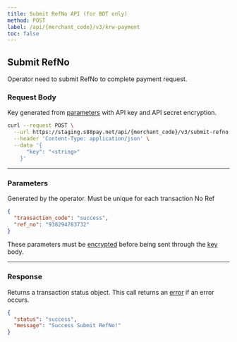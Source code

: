 ```yaml
---
title: Submit RefNo API (for BDT only)
method: POST
label: /api/{merchant_code}/v3/krw-payment
toc: false
---
```


<x-row>
<x-col class="md:max-w-lg">

## Submit RefNo
Operator need to submit RefNo to complete payment request.

### Request Body

<x-properties>
  <x-property name="key" type="string" required>
  
  Key generated from [parameters](#parameters) with API key and API secret encryption.
  </x-property>
</x-properties>

</x-col>
<x-col sticky>

```bash
curl --request POST \
  --url https://staging.s88pay.net/api/{merchant_code}/v3/submit-refno \
  --header 'Content-Type: application/json' \
  --data '{
      "key": "<string>"
    }'
```

</x-col>
</x-row>

--- 

<x-row>
<x-col class="md:max-w-lg">

### Parameters

<x-properties>
  <x-property name="transaction_code" type="string" required>
    Generated by the operator. Must be unique for each transaction
  </x-property>
  <x-property name="ref_no" type="string" required>
    No Ref
  </x-property>
</x-properties>

</x-col>
<x-col sticky>


```json
{
  "transaction_code": "success",
  "ref_no": "938294783732"
}
```

These parameters must be [encrypted](/api/authentication) before being sent through the [key](#request-body) body.

</x-col>
</x-row>

---

<x-row>
<x-col class="lg:max-w-md">

### Response

Returns a transaction status object. This call returns an [error](/api/errors) if an error occurs.

</x-col>
<x-col sticky>

```json
{
  "status": "success",
  "message": "Success Submit RefNo!"
}

```

</x-col>
</x-row>